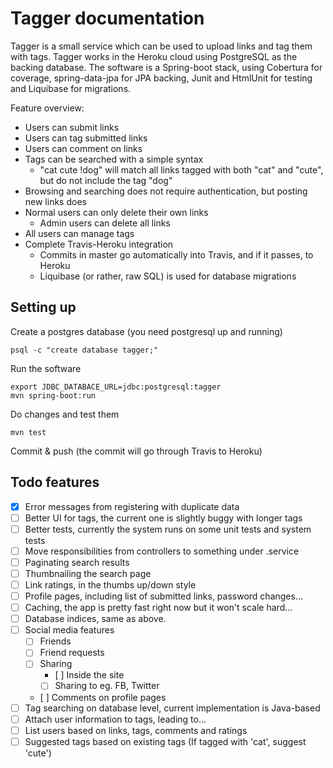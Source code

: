 Tagger documentation
====================

Tagger is a small service which can be used to upload links and tag them with
tags. Tagger works in the Heroku cloud using PostgreSQL as the backing
database. The software is a Spring-boot stack, using Cobertura for coverage,
spring-data-jpa for JPA backing, Junit and HtmlUnit for testing and Liquibase
for migrations.

Feature overview:
- Users can submit links
- Users can tag submitted links
- Users can comment on links
- Tags can be searched with a simple syntax
   - "cat cute !dog" will match all links tagged with both "cat" and "cute",
     but do not include the tag "dog"
- Browsing and searching does not require authentication, but posting new links
  does
- Normal users can only delete their own links
    - Admin users can delete all links
- All users can manage tags
- Complete Travis-Heroku integration
  - Commits in master go automatically into Travis, and if it passes, to Heroku
  - Liquibase (or rather, raw SQL) is used for database migrations

Setting up
----------
Create a postgres database (you need postgresql up and running)
```shell
psql -c "create database tagger;"
```
Run the software
```shell
export JDBC_DATABACE_URL=jdbc:postgresql:tagger
mvn spring-boot:run
```
Do changes and test them
```shell
mvn test
```
Commit & push (the commit will go through Travis to Heroku)

Todo features
-------------

- [x] Error messages from registering with duplicate data
- [ ] Better UI for tags, the current one is slightly buggy with longer tags
- [ ] Better tests, currently the system runs on some unit tests and system tests
- [ ] Move responsibilities from controllers to something under .service
- [ ] Paginating search results
- [ ] Thumbnailing the search page
- [ ] Link ratings, in the thumbs up/down style
- [ ] Profile pages, including list of submitted links, password changes...
- [ ] Caching, the app is pretty fast right now but it won't scale hard...
- [ ] Database indices, same as above.
- [ ] Social media features
  - [ ] Friends
  - [ ] Friend requests
  - [ ] Sharing
     - [ ] Inside the site
     - [ ] Sharing to eg. FB, Twitter
  - [ ] Comments on profile pages
- [ ] Tag searching on database level, current implementation is Java-based
- [ ] Attach user information to tags, leading to...
- [ ] List users based on links, tags, comments and ratings
- [ ] Suggested tags based on existing tags (If tagged with 'cat', suggest 'cute')
